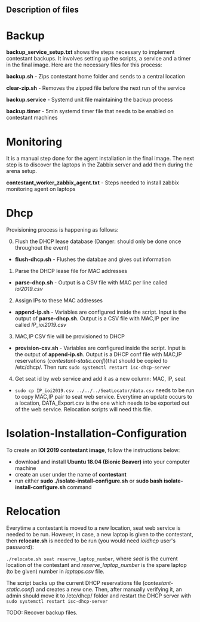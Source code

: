 ## Description of files

# Backup
**backup_service_setup.txt** shows the steps necessary to implement contestant backups. It involves setting up the scripts, a service and a timer in the final image. Here are the necessary files for this process:

**backup.sh** - Zips contestant home folder and sends to a central location

**clear-zip.sh** - Removes the zipped file before the next run of the service

**backup.service** - Systemd unit file maintaining the backup process

**backup.timer** - 5min systemd timer file that needs to be enabled on contestant machines

# Monitoring
It is a manual step done for the agent installation in the final image. The next step is to discover the laptops in the Zabbix server and add them during the arena setup.

**contestant_worker_zabbix_agent.txt** - Steps needed to install zabbix monitoring agent on laptops

# Dhcp
Provisioning process is happening as follows:

0. Flush the DHCP lease database (Danger: should only be done once throughout the event)
* **flush-dhcp.sh** - Flushes the databae and gives out information
1. Parse the DHCP lease file for MAC addresses
* **parse-dhcp.sh** - Output is a CSV file with MAC per line called *ioi2019.csv*
2. Assign IPs to these MAC addresses
* **append-ip.sh** - Variables are configured inside the script. Input is the output of **parse-dhcp.sh**. Output is a CSV file with MAC,IP per line called *IP_ioi2019.csv*
3. MAC,IP CSV file will be provisioned to DHCP
* **provision-csv.sh** - Variables are configured inside the script. Input is the output of **append-ip.sh**. Output is a DHCP conf file with MAC,IP reservations (*contestant-static.conf*))that should be copied to /etc/dhcp/. Then run: `sudo systemctl restart isc-dhcp-server`
4. Get seat id by web service and add it as a new column: MAC, IP, seat
* `sudo cp IP_ioi2019.csv ../../../SeatLocator/data.csv` needs to be run to copy MAC,IP pair to seat web service. Everytime an update occurs to a location, DATA_Export.csv is the one which needs to be exported out of the web service. Relocation scripts will need this file.

# Isolation-Installation-Configuration
To create an **IOI 2019 contestant image**, follow the instructions below:
* download and install **Ubuntu 18.04 (Bionic Beaver)** into your computer machine
* create an user under the name of **contestant**
* run either **sudo ./isolate-install-configure.sh** or **sudo bash isolate-install-configure.sh** command

# Relocation

Everytime a contestant is moved to a new location, seat web service is needed to be run. However, in case, a new laptop is given to the contestant, then **relocate.sh** is needed to be run (you would need *ioidhcp* user's password):

`./relocate.sh seat reserve_laptop_number`, where *seat* is the current location of the contestant and *reserve_laptop_number* is the spare laptop (to be given) number in *laptops.csv* file.

The script backs up the current DHCP reservations file (*contestant-static.conf*) and creates a new one. Then, after manually verifying it, an admin should move it to /etc/dhcp/ folder and restart the DHCP server with `sudo systemctl restart isc-dhcp-server`

TODO: Recover backup files.


